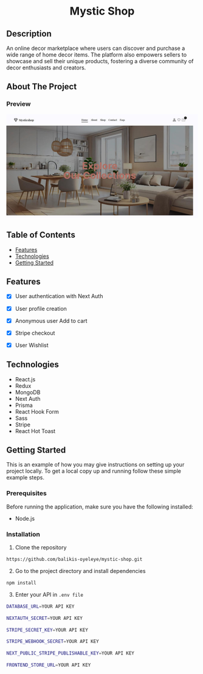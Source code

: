 <p id="readme-top"></p>

<p align="center">
  <h1 align="center">
    Mystic Shop 
  </h1>
</p>

## Description

An online decor marketplace where users can discover and purchase a wide range of home decor items. The platform also empowers sellers to showcase and sell their unique products, fostering a diverse community of decor enthusiasts and creators.

## About The Project

### Preview

![preview](public/site-img.jpg)

## Table of Contents

- [Features](#features)
- [Technologies](#technologies)
- [Getting Started](#getting-started)

## Features

- [x] User authentication with Next Auth
- [x] User profile creation 
- [x] Anonymous user Add to cart
- [x] Stripe checkout
- [x] User Wishlist   


## Technologies

- React.js
- Redux
- MongoDB
- Next Auth
- Prisma
- React Hook Form
- Sass
- Stripe
- React Hot Toast

## Getting Started

This is an example of how you may give instructions on setting up your project locally.
To get a local copy up and running follow these simple example steps.

### Prerequisites

Before running the application, make sure you have the following installed:

- Node.js

### Installation

1. Clone the repository

```bash
https://github.com/balikis-oyeleye/mystic-shop.git
```
2. Go to the project directory and install dependencies 

```bash
npm install
```

3. Enter your API in `.env file`
```bash
DATABASE_URL=YOUR API KEY
```
```bash
NEXTAUTH_SECRET=YOUR API KEY
```
```bash
STRIPE_SECRET_KEY=YOUR API KEY
```
```bash
STRIPE_WEBHOOK_SECRET=YOUR API KEY
```
```bash
NEXT_PUBLIC_STRIPE_PUBLISHABLE_KEY=YOUR API KEY
```
```bash
FRONTEND_STORE_URL=YOUR API KEY
```



